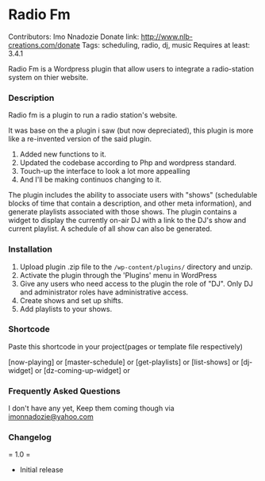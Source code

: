 # Radio Fm 
Contributors: Imo Nnadozie
Donate link: http://www.nlb-creations.com/donate
Tags: scheduling, radio, dj, music
Requires at least: 3.4.1

Radio Fm is a Wordpress plugin that allow users to integrate a radio-station system on thier website. 

### Description 

Radio fm is a plugin to run a radio station's website. 

It was base on the a plugin i saw (but now depreciated), this plugin is more like a re-invented version of the said plugin.

1. Added new functions to it.
2. Updated the codebase according to Php and wordpress standard.
3. Touch-up the interface to look a lot more appealling 
4. And I'll be making continuos changing to it.


The plugin includes the ability to associate users with "shows" (schedulable blocks of time that contain a description, and other meta information), and generate playlists
associated with those shows.  The plugin contains a widget to display the currently on-air DJ with a link to the DJ's show and current playlist.  A schedule of all show can also be generated.

### Installation 

1. Upload plugin .zip file to the `/wp-content/plugins/` directory and unzip.
2. Activate the plugin through the 'Plugins' menu in WordPress
3. Give any users who need access to the plugin the role of "DJ".  Only DJ and administrator roles have administrative access.
4. Create shows and set up shifts.
5. Add playlists to your shows.


### Shortcode
Paste this shortcode in your project(pages or template file respectively)

[now-playing] or <? echo do_shortcode('[now-playing]')?>
[master-schedule] or <? echo do_shortcode('[master-schedule]')?>
[get-playlists] or <? echo do_shortcode('[get-playlists]')?>
[list-shows] or <? echo do_shortcode('[list-shows]')?>
[dj-widget] or <? echo do_shortcode('[dj-widget]')?>
[dz-coming-up-widget] or <? echo do_shortcode('[dz-coming-up-widget]')?>


### Frequently Asked Questions
I don't have any yet, Keep them coming though via imonnadozie@yahoo.com


### Changelog 

= 1.0 =
* Initial release  
